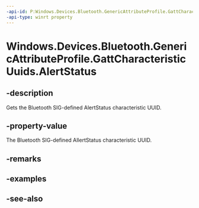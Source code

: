 ```yaml
---
-api-id: P:Windows.Devices.Bluetooth.GenericAttributeProfile.GattCharacteristicUuids.AlertStatus
-api-type: winrt property
---
```


<!-- Property syntax
public System.Guid AlertStatus { get; }
-->

# Windows.Devices.Bluetooth.GenericAttributeProfile.GattCharacteristicUuids.AlertStatus

## -description
Gets the Bluetooth SIG-defined AlertStatus characteristic UUID.

## -property-value
The Bluetooth SIG-defined AllertStatus characteristic UUID.

## -remarks

## -examples

## -see-also
